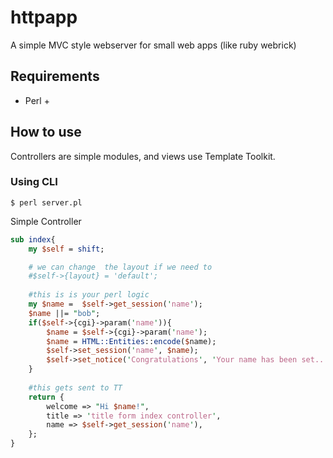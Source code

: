 httpapp
========================

A simple MVC style webserver for small web apps (like ruby webrick)

## Requirements ##
* Perl +

## How to use ##
Controllers are simple modules, and views use Template Toolkit.

### Using CLI ###

```
$ perl server.pl
```

Simple Controller

```perl
sub index{
	my $self = shift;

	# we can change  the layout if we need to
	#$self->{layout} = 'default';
	
	#this is is your perl logic
	my $name = 	$self->get_session('name');
	$name ||= "bob";
	if($self->{cgi}->param('name')){
		$name = $self->{cgi}->param('name');
		$name = HTML::Entities::encode($name);
		$self->set_session('name', $name);
		$self->set_notice('Congratulations', 'Your name has been set...');
	}
	
	#this gets sent to TT
	return {
		welcome => "Hi $name!",
		title => 'title form index controller',
		name => $self->get_session('name'),
	};
}

```
